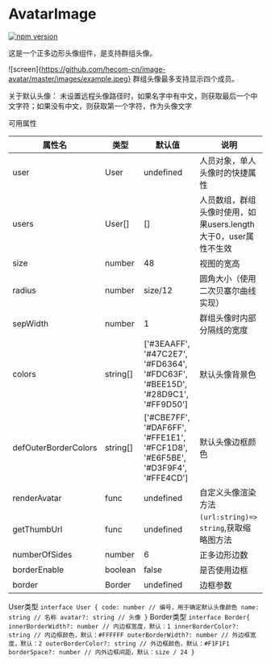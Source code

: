 # AvatarImage

[![npm version](https://img.shields.io/npm/v/@hecom/image-avatar.svg?style=flat)](https://www.npmjs.com/package/@hecom/image-avatar)

这是一个正多边形头像组件，是支持群组头像。

![screen]{https://github.com/hecom-cn/image-avatar/master/images/example.jpeg}
群组头像最多支持显示四个成员。

关于默认头像：
    未设置远程头像路径时，如果名字中有中文，则获取最后一个中文字符；如果没有中文，则获取第一个字符，作为头像文字

可用属性

|属性名|类型|默认值|说明|
|-----|----|-----|----|
|user|User|undefined|人员对象，单人头像时的快捷属性|
|users|User[]|[]|人员数组，群组头像时使用，如果users.length大于0，user属性不生效|
|size|number|48|视图的宽高|
|radius|number|size/12|圆角大小（使用二次贝塞尔曲线实现）|
|sepWidth|number|1|群组头像时内部分隔线的宽度|
|colors|string[]|['#3EAAFF', '#47C2E7', '#FD6364', '#FDC63F', '#BEE15D', '#28D9C1', '#FF9D50']|默认头像背景色|
|defOuterBorderColors|string[]|['#CBE7FF', '#DAF6FF', '#FFE1E1', '#FCF1D8', '#E6F5BE', '#D3F9F4', '#FFE4CD']|默认头像边框颜色|
|renderAvatar|func|undefined|自定义头像渲染方法|
|getThumbUrl|func|undefined|`(url:string)=> string`,获取缩略图方法|
|numberOfSides|number|6|正多边形边数|
|borderEnable|boolean|false|是否使用边框|
|border|Border|undefined|边框参数|

User类型
`interface User {
    code: number // 编号，用于确定默认头像颜色
    name: string // 名称
    avatar?: string // 头像
}`
Border类型
`interface Border{
    innerBorderWidth?: number // 内边框宽度，默认：1
    innerBorderColor?: string // 内边框颜色，默认：#FFFFFF
    outerBorderWidth?: number // 外边框宽度，默认：2
    outerBorderColor?: string // 外边框颜色，默认：#F1F1F1
    borderSpace?: number // 内外边框间距，默认：size / 24
}`